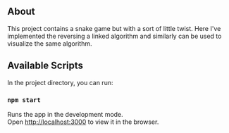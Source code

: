## About
This project contains a snake game but with a sort of little twist. Here I've implemented the reversing a linked algorithm and similarly can be used to visualize the same algorithm.

## Available Scripts

In the project directory, you can run:

### `npm start`

Runs the app in the development mode.\
Open [http://localhost:3000](http://localhost:3000) to view it in the browser.
